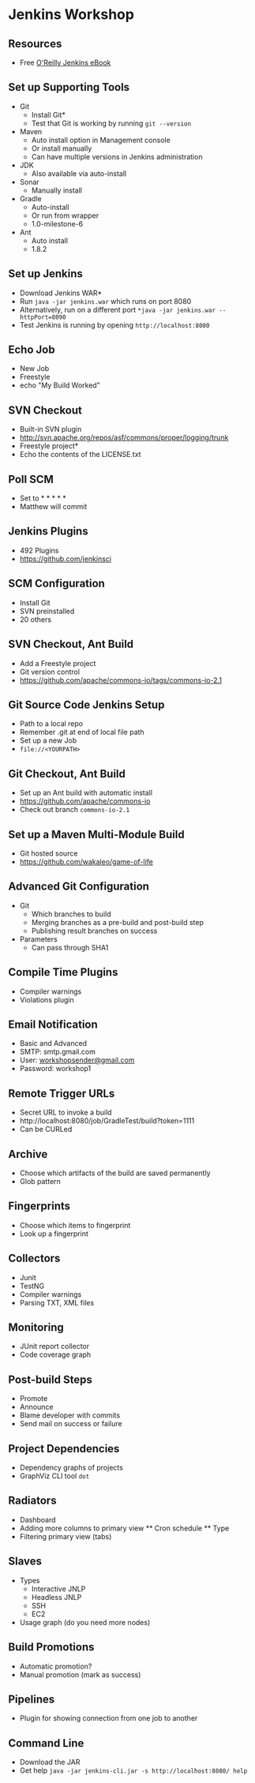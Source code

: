 # Jenkins Workshop

## Resources
* Free [O'Reilly Jenkins eBook](http://www.wakaleo.com/books/jenkins-the-definitive-guide)

## Set up  Supporting Tools
* Git
    * Install Git*
    * Test that Git is working by running `git --version`
* Maven
    * Auto install option in Management console
    * Or install manually
    * Can have multiple versions in Jenkins administration
* JDK
    * Also available via auto-install
* Sonar
    * Manually install
* Gradle
    * Auto-install
    * Or run from wrapper
    * 1.0-milestone-6
* Ant
    * Auto install
    * 1.8.2

## Set up Jenkins
* Download Jenkins WAR*
* Run `java -jar jenkins.war` which runs on port 8080
* Alternatively, run on a different port `*java -jar jenkins.war --httpPort=8090`
* Test Jenkins is running by opening `http://localhost:8080`

## Echo Job
* New Job
* Freestyle
* echo "My Build Worked"

## SVN Checkout
* Built-in SVN plugin
* http://svn.apache.org/repos/asf/commons/proper/logging/trunk
* Freestyle project*
* Echo the contents of the LICENSE.txt

## Poll SCM
* Set to * * * * *
* Matthew will commit

## Jenkins Plugins
* 492 Plugins
* https://github.com/jenkinsci

## SCM Configuration
* Install Git
* SVN preinstalled
* 20 others

## SVN Checkout, Ant Build
* Add a Freestyle project
* Git version control
* https://github.com/apache/commons-io/tags/commons-io-2.1


## Git Source Code Jenkins Setup
* Path to a local repo
* Remember .git at end of local file path
* Set up a new Job
* `file://<YOURPATH>`

## Git Checkout, Ant Build
* Set up an Ant build with automatic install
* https://github.com/apache/commons-io
* Check out branch `commons-io-2.1`

## Set up a Maven Multi-Module Build
* Git hosted source
* https://github.com/wakaleo/game-of-life

## Advanced Git Configuration
* Git
    * Which branches to build
    * Merging branches as a pre-build and post-build step
    * Publishing result branches on success
* Parameters
    * Can pass through SHA1

## Compile Time Plugins
* Compiler warnings
* Violations plugin

## Email Notification
* Basic and Advanced
* SMTP: smtp.gmail.com
* User: workshopsender@gmail.com
* Password: workshop1

## Remote Trigger URLs
* Secret URL to invoke a build
* http://localhost:8080/job/GradleTest/build?token=1111
* Can be CURLed

## Archive
* Choose which artifacts of the build are saved permanently
* Glob pattern

## Fingerprints
* Choose which items to fingerprint
* Look up a fingerprint

## Collectors
* Junit
* TestNG
* Compiler warnings
* Parsing TXT, XML files

## Monitoring
* JUnit report collector
* Code coverage graph

## Post-build Steps
* Promote
* Announce
* Blame developer with commits
* Send mail on success or failure

## Project Dependencies
* Dependency graphs of projects
* GraphViz CLI tool `dot`

## Radiators
* Dashboard
* Adding more columns to primary view
** Cron schedule
** Type
* Filtering primary view (tabs)

## Slaves
* Types
    * Interactive JNLP
    * Headless JNLP
    * SSH
    * EC2
* Usage graph (do you need more nodes)

## Build Promotions
* Automatic promotion?
* Manual promotion (mark as success)

## Pipelines
* Plugin for showing connection from one job to another

## Command Line
* Download the JAR
* Get help `java -jar jenkins-cli.jar -s http://localhost:8080/ help`
